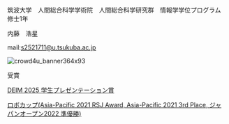 ### 



筑波大学　人間総合科学学術院　人間総合科学研究群　情報学学位プログラム　修士1年

内藤　浩星


mail:s2521711@u.tsukuba.ac.jp

![crowd4u_banner364x93](https://github.com/KoseiNaito/KoseiNaito/assets/49829516/89c2d05e-0a0d-4dfc-9905-6bbc7180e126)

受賞

[DEIM 2025 学生プレゼンテーション賞](https://pub.confit.atlas.jp/ja/event/deim2025/content/awards)

[ロボカップ(Asia-Pacific 2021 RSJ Award, Asia-Pacific 2021 3rd Place, ジャパンオープン2022 準優勝)](https://github.com/KoseiNaito/KoseiNaito/blob/main/RobocupAward.pdf)

